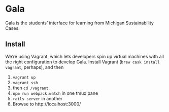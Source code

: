 # Gala

Gala is the students’ interface for learning from Michigan Sustainability Cases.

## Install

We’re using Vagrant, which lets developers spin up virtual machines with all the
right configuration to develop Gala. Install Vagrant (`brew cask install
vagrant`, perhaps), and then

1. `vagrant up`
2. `vagrant ssh`
3. then `cd /vagrant`.
4. `npm run webpack:watch` in one tmux pane
5. `rails server` in another
6. Browse to http://localhost:3000/

